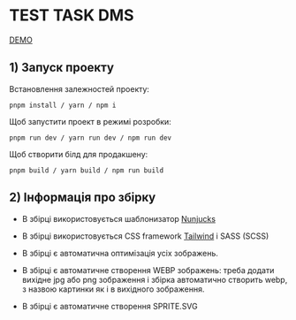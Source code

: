 # TEST TASK DMS

[DEMO](https://mariia-kovalova.github.io/test-task-dsm/)

## 1) Запуск проекту

Встановлення залежностей проекту:

```
pnpm install / yarn / npm i
```

Щоб запустити проект в режимі розробки:

```
pnpm run dev / yarn run dev / npm run dev
```

Щоб створити білд для продакшену:

```
pnpm build / yarn build / npm run build
```

## 2) Інформація про збірку

- В збірці використовується шаблонизатор
  [Nunjucks](https://mozilla.github.io/nunjucks/templating.html)

- В збірці використовується CSS framework
  [Tailwind](https://tailwindcss.com/docs/installation) і SASS (SCSS)

- В збірці є автоматична оптимізація усіх зображень.

- В збірці є автоматичне створення WEBP зображень: треба додати вихідне jpg або
  png зображення і збірка автоматично створить webp, з назвою картинки як і в
  вихідного зображення.

- В збірці є автоматичне створення SPRITE.SVG
